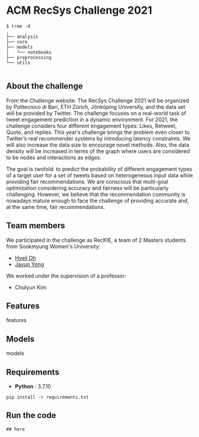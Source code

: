 # ACM RecSys Challenge 2021

```
$ tree -d
.
├── analysis
├── core
├── models
│   └── notebooks
├── preprocessing
└── utils


```


## About the challenge
From the Challenge website: 
The RecSys Challenge 2021 will be organized by Politecnico di Bari, ETH Zürich, Jönköping University, and the data set will be provided by Twitter. The challenge focuses on a real-world task of tweet engagement prediction in a dynamic environment. For 2021, the challenge considers four different engagement types: Likes, Retweet, Quote, and replies. This year’s challenge brings the problem even closer to Twitter’s real recommender systems by introducing latency constraints. We will also increase the data size to encourage novel methods. Also, the data density will be increased in terms of the graph where users are considered to be nodes and interactions as edges.

The goal is twofold: to predict the probability of different engagement types of a target user for a set of tweets based on heterogeneous input data while providing fair recommendations. We are conscious that multi-goal optimization considering accuracy and fairness will be particularly challenging. However, we believe that the recommendation community is nowadays mature enough to face the challenge of providing accurate and, at the same time, fair recommendations.

## Team members
We participated in the challenge as RecKIE, a team of 2 Masters students from Sookmyung Women's University:
- [Hyeji Oh](https://github.com/HYEZ)
- [Jayun Yong](https://github.com/nyongja)

We worked under the supervision of a professor:
- Chulyun Kim

## Features
features

## Models
models

## Requirements
- __Python__ : 3.7.10

```
pip install -r requirements.txt
```

## Run the code
```
## here
```
